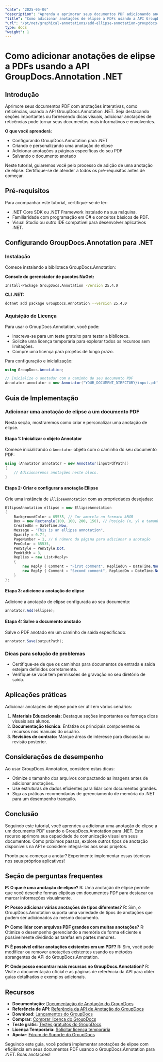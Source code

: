 ```yaml
---
"date": "2025-05-06"
"description": "Aprenda a aprimorar seus documentos PDF adicionando anotações interativas de elipse usando a API GroupDocs.Annotation .NET. Este guia fornece instruções passo a passo para desenvolvedores."
"title": "Como adicionar anotações de elipse a PDFs usando a API GroupDocs.Annotation .NET"
"url": "/pt/net/graphical-annotations/add-ellipse-annotation-groupdocs-annotation-dotnet/"
type: docs
"weight": 1
---
```


# Como adicionar anotações de elipse a PDFs usando a API GroupDocs.Annotation .NET

## Introdução

Aprimore seus documentos PDF com anotações interativas, como reticências, usando a API GroupDocs.Annotation .NET. Seja destacando seções importantes ou fornecendo dicas visuais, adicionar anotações de reticências pode tornar seus documentos mais informativos e envolventes.

**O que você aprenderá:**
- Configurando GroupDocs.Annotation para .NET
- Criando e personalizando uma anotação de elipse
- Adicionar anotações a páginas específicas do seu PDF
- Salvando o documento anotado

Neste tutorial, guiaremos você pelo processo de adição de uma anotação de elipse. Certifique-se de atender a todos os pré-requisitos antes de começar.

## Pré-requisitos

Para acompanhar este tutorial, certifique-se de ter:
- .NET Core SDK ou .NET Framework instalado na sua máquina.
- Familiaridade com programação em C# e conceitos básicos de PDF.
- Visual Studio ou outro IDE compatível para desenvolver aplicativos .NET.

## Configurando GroupDocs.Annotation para .NET

### Instalação

Comece instalando a biblioteca GroupDocs.Annotation:

**Console do gerenciador de pacotes NuGet:**
```bash
Install-Package GroupDocs.Annotation -Version 25.4.0
```

**CLI .NET:**
```bash
dotnet add package GroupDocs.Annotation --version 25.4.0
```

### Aquisição de Licença

Para usar o GroupDocs.Annotation, você pode:
- Inscreva-se para um teste gratuito para testar a biblioteca.
- Solicite uma licença temporária para explorar todos os recursos sem limitações.
- Compre uma licença para projetos de longo prazo.

Para configuração e inicialização:
```csharp
using GroupDocs.Annotation;

// Inicialize o anotador com o caminho do seu documento PDF
Annotator annotator = new Annotator("YOUR_DOCUMENT_DIRECTORY/input.pdf");
```

## Guia de Implementação

### Adicionar uma anotação de elipse a um documento PDF

Nesta seção, mostraremos como criar e personalizar uma anotação de elipse.

#### Etapa 1: Inicializar o objeto Annotator

Comece inicializando o `Annotator` objeto com o caminho do seu documento PDF:
```csharp
using (Annotator annotator = new Annotator(inputPdfPath))
{
    // Adicionaremos anotações neste bloco.
}
```

#### Etapa 2: Criar e configurar a anotação Ellipse

Crie uma instância de `EllipseAnnotation` com as propriedades desejadas:
```csharp
EllipseAnnotation ellipse = new EllipseAnnotation
{
    BackgroundColor = 65535, // Cor amarela no formato ARGB
    Box = new Rectangle(100, 100, 200, 150), // Posição (x, y) e tamanho (largura, altura)
    CreatedOn = DateTime.Now,
    Message = "This is an ellipse annotation",
    Opacity = 0.7f,
    PageNumber = 1, // O número da página para adicionar a anotação
    PenColor = 65535,
    PenStyle = PenStyle.Dot,
    PenWidth = 3,
    Replies = new List<Reply>
    {
        new Reply { Comment = "First comment", RepliedOn = DateTime.Now },
        new Reply { Comment = "Second comment", RepliedOn = DateTime.Now }
    }
};
```

#### Etapa 3: adicione a anotação de elipse

Adicione a anotação de elipse configurada ao seu documento:
```csharp
annotator.Add(ellipse);
```

#### Etapa 4: Salve o documento anotado

Salve o PDF anotado em um caminho de saída especificado:
```csharp
annotator.Save(outputPath);
```

### Dicas para solução de problemas

- Certifique-se de que os caminhos para documentos de entrada e saída estejam definidos corretamente.
- Verifique se você tem permissões de gravação no seu diretório de saída.

## Aplicações práticas

Adicionar anotações de elipse pode ser útil em vários cenários:
1. **Materiais Educacionais:** Destaque seções importantes ou forneça dicas visuais aos alunos.
2. **Documentação técnica:** Enfatize os principais componentes ou recursos nos manuais do usuário.
3. **Revisões de contrato:** Marque áreas de interesse para discussão ou revisão posterior.

## Considerações de desempenho

Ao usar GroupDocs.Annotation, considere estas dicas:
- Otimize o tamanho dos arquivos compactando as imagens antes de adicionar anotações.
- Use estruturas de dados eficientes para lidar com documentos grandes.
- Siga as práticas recomendadas de gerenciamento de memória do .NET para um desempenho tranquilo.

## Conclusão

Seguindo este tutorial, você aprendeu a adicionar uma anotação de elipse a um documento PDF usando o GroupDocs.Annotation para .NET. Este recurso aprimora sua capacidade de comunicação visual em seus documentos. Como próximos passos, explore outros tipos de anotação disponíveis na API e considere integrá-los aos seus projetos.

Pronto para começar a anotar? Experimente implementar essas técnicas nos seus próprios aplicativos!

## Seção de perguntas frequentes

**P: O que é uma anotação de elipse?**
R: Uma anotação de elipse permite que você desenhe formas elípticas em documentos PDF para destacar ou marcar informações visualmente.

**P: Posso adicionar várias anotações de tipos diferentes?**
R: Sim, o GroupDocs.Annotation suporta uma variedade de tipos de anotações que podem ser adicionados ao mesmo documento.

**P: Como lidar com arquivos PDF grandes com muitas anotações?**
R: Otimize o desempenho gerenciando a memória de forma eficiente e possivelmente dividindo as tarefas em partes menores.

**P: É possível editar anotações existentes em um PDF?**
R: Sim, você pode modificar ou remover anotações existentes usando os métodos abrangentes de API do GroupDocs.Annotation.

**P: Onde posso encontrar mais recursos no GroupDocs.Annotation?**
R: Visite a documentação oficial e as páginas de referência da API para obter guias detalhados e exemplos adicionais.

## Recursos
- **Documentação**: [Documentação de Anotação do GroupDocs](https://docs.groupdocs.com/annotation/net/)
- **Referência de API**: [Referência da API de Anotação do GroupDocs](https://reference.groupdocs.com/annotation/net/)
- **Download**: [Lançamentos do GroupDocs](https://releases.groupdocs.com/annotation/net/)
- **Comprar**: [Comprar licença do GroupDocs](https://purchase.groupdocs.com/buy)
- **Teste grátis**: [Testes gratuitos do GroupDocs](https://releases.groupdocs.com/annotation/net/)
- **Licença Temporária**: [Solicitar licença temporária](https://purchase.groupdocs.com/temporary-license/)
- **Apoiar**: [Fórum de Suporte do GroupDocs](https://forum.groupdocs.com/c/annotation/)

Seguindo este guia, você poderá implementar anotações de elipse com eficiência em seus documentos PDF usando o GroupDocs.Annotation para .NET. Boas anotações!